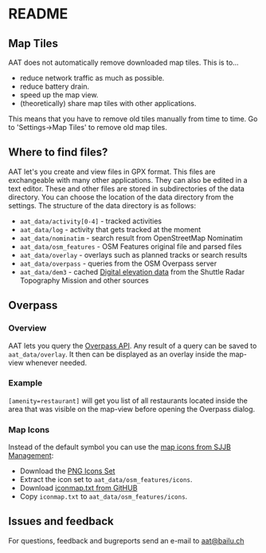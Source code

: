 # README

## Map Tiles
AAT does not automatically remove downloaded map tiles. This is to...

- reduce network traffic as much as possible.
- reduce battery drain.
- speed up the map view.
- (theoretically) share map tiles with other applications.

This means that you have to remove old tiles manually from time to time.
Go to 'Settings->Map Tiles' to remove old map tiles.


## Where to find files?
AAT let's you create and view files in GPX format. This files are exchangeable with many other applications. They can also be edited in a text editor. 
These and other files are stored in subdirectories of the data directory. You can choose the location of the data directory from the settings.
The structure of the data directory is as follows: 

- `aat_data/activity[0-4]` - tracked activities
- `aat_data/log`           - activity that gets tracked at the moment
- `aat_data/nominatim`     - search result from OpenStreetMap Nominatim
- `aat_data/osm_features`  - OSM Features original file and parsed files
- `aat_data/overlay`       - overlays such as planned tracks or search results
- `aat_data/overpass`      - queries from the OSM Overpass server
- `aat_data/dem3`          - cached [Digital elevation data](http://viewfinderpanoramas.org/dem3.html) from the Shuttle Radar Topography Mission and other sources


## Overpass
### Overview
AAT lets you query the [Overpass API](http://wiki.openstreetmap.org/wiki/Overpass_API). Any result of a query can be saved to  `aat_data/overlay`. It then can be displayed as an overlay inside the map-view whenever needed.

### Example
`[amenity=restaurant]` will get you list of all restaurants located inside the area that was visible on the map-view before opening the Overpass dialog. 

### Map Icons
Instead of the default symbol you can use the [map icons from SJJB Management](http://www.sjjb.co.uk/mapicons/):

- Download the [PNG Icons Set](http://www.sjjb.co.uk/mapicons/downloads/)
- Extract the icon set to `aat_data/osm_features/icons`.
- Download [iconmap.txt from GitHUB](https://raw.githubusercontent.com/bailuk/AAT/master/iconmap/iconmap.txt)
- Copy `iconmap.txt` to `aat_data/osm_features/icons`.


## Issues and feedback
For questions, feedback and bugreports send an e-mail to aat@bailu.ch

